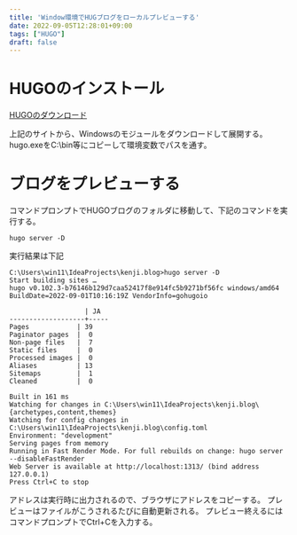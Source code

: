 ```yaml
---
title: 'Window環境でHUGブログをローカルプレビューする'
date: 2022-09-05T12:28:01+09:00
tags: ["HUGO"]
draft: false
---
```


# HUGOのインストール
[HUGOのダウンロード](https://github.com/gohugoio/hugo/releases)

上記のサイトから、Windowsのモジュールをダウンロードして展開する。
hugo.exeをC:\bin等にコピーして環境変数でパスを通す。

# ブログをプレビューする
コマンドプロンプトでHUGOブログのフォルダに移動して、下記のコマンドを実行する。

`hugo server -D`

実行結果は下記

```
C:\Users\win11\IdeaProjects\kenji.blog>hugo server -D
Start building sites …
hugo v0.102.3-b76146b129d7caa52417f8e914fc5b9271bf56fc windows/amd64 BuildDate=2022-09-01T10:16:19Z VendorInfo=gohugoio

                   | JA
-------------------+-----
Pages            | 39
Paginator pages  |  0
Non-page files   |  7
Static files     |  0
Processed images |  0
Aliases          | 13
Sitemaps         |  1
Cleaned          |  0

Built in 161 ms
Watching for changes in C:\Users\win11\IdeaProjects\kenji.blog\{archetypes,content,themes}
Watching for config changes in C:\Users\win11\IdeaProjects\kenji.blog\config.toml
Environment: "development"
Serving pages from memory
Running in Fast Render Mode. For full rebuilds on change: hugo server --disableFastRender
Web Server is available at http://localhost:1313/ (bind address 127.0.0.1)
Press Ctrl+C to stop
```

アドレスは実行時に出力されるので、ブラウザにアドレスをコピーする。
プレビューはファイルがこうされるたびに自動更新される。
プレビュー終えるにはコマンドプロンプトでCtrl+Cを入力する。
